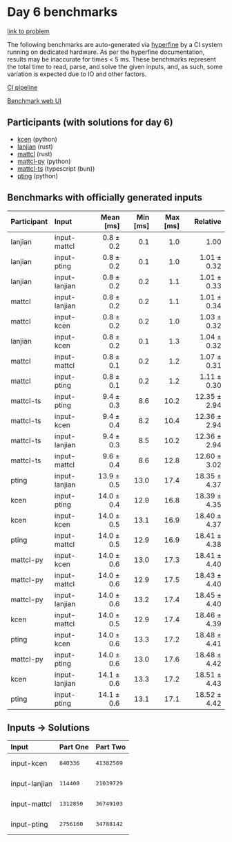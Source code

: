 # Day 6 benchmarks

[link to problem](https://adventofcode.com/2023/day/6)

The following benchmarks are auto-generated via
[hyperfine](https://github.com/sharkdp/hyperfine) by a CI system running on
dedicated hardware. As per the hyperfine documentation, results may be
inaccurate for times < 5 ms. These benchmarks represent the total time to read,
parse, and solve the given inputs, and, as such, some variation is expected due
to IO and other factors.

[CI pipeline](http://ci.papercode.net:8080/teams/main/pipelines/aoc2023)

[Benchmark web UI](https://aoc.ancalagon.black)


## Participants (with solutions for day 6)

- [kcen](https://github.com/kcen/aoc2023) (python)
- [lanjian](https://github.com/lanjian/aoc-2023) (rust)
- [mattcl](https://github.com/mattcl/aoc2023) (rust)
- [mattcl-py](https://github.com/mattcl/aoc2023-py) (python)
- [mattcl-ts](https://github.com/mattcl/aoc2023-js) (typescript (bun))
- [pting](https://github.com/pting/aoc2023) (python)


## Benchmarks with officially generated inputs

| Participant | Input | Mean [ms] | Min [ms] | Max [ms] | Relative |
|:---|:---|---:|---:|---:|---:|
| lanjian | input-mattcl | 0.8 ± 0.2 | 0.1 | 1.0 | 1.00 |
| lanjian | input-pting | 0.8 ± 0.2 | 0.1 | 1.0 | 1.01 ± 0.32 |
| lanjian | input-lanjian | 0.8 ± 0.2 | 0.2 | 1.1 | 1.01 ± 0.33 |
| mattcl | input-lanjian | 0.8 ± 0.2 | 0.2 | 1.1 | 1.01 ± 0.34 |
| mattcl | input-kcen | 0.8 ± 0.2 | 0.2 | 1.0 | 1.03 ± 0.32 |
| lanjian | input-kcen | 0.8 ± 0.2 | 0.1 | 1.3 | 1.04 ± 0.32 |
| mattcl | input-mattcl | 0.8 ± 0.1 | 0.2 | 1.2 | 1.07 ± 0.31 |
| mattcl | input-pting | 0.8 ± 0.1 | 0.2 | 1.2 | 1.11 ± 0.30 |
| mattcl-ts | input-pting | 9.4 ± 0.3 | 8.6 | 10.2 | 12.35 ± 2.94 |
| mattcl-ts | input-kcen | 9.4 ± 0.4 | 8.2 | 10.4 | 12.36 ± 2.94 |
| mattcl-ts | input-lanjian | 9.4 ± 0.3 | 8.5 | 10.2 | 12.36 ± 2.94 |
| mattcl-ts | input-mattcl | 9.6 ± 0.4 | 8.6 | 12.8 | 12.60 ± 3.02 |
| pting | input-lanjian | 13.9 ± 0.5 | 13.0 | 17.4 | 18.35 ± 4.37 |
| kcen | input-pting | 14.0 ± 0.4 | 12.9 | 16.8 | 18.39 ± 4.35 |
| kcen | input-kcen | 14.0 ± 0.5 | 13.1 | 16.9 | 18.40 ± 4.37 |
| pting | input-mattcl | 14.0 ± 0.5 | 12.9 | 16.9 | 18.41 ± 4.38 |
| mattcl-py | input-kcen | 14.0 ± 0.6 | 13.0 | 17.3 | 18.41 ± 4.40 |
| mattcl-py | input-mattcl | 14.0 ± 0.6 | 12.9 | 17.5 | 18.43 ± 4.40 |
| mattcl-py | input-lanjian | 14.0 ± 0.6 | 13.2 | 17.4 | 18.45 ± 4.40 |
| kcen | input-mattcl | 14.0 ± 0.5 | 12.9 | 17.4 | 18.46 ± 4.39 |
| pting | input-kcen | 14.0 ± 0.6 | 13.3 | 17.2 | 18.48 ± 4.41 |
| mattcl-py | input-pting | 14.0 ± 0.6 | 13.0 | 17.6 | 18.48 ± 4.42 |
| kcen | input-lanjian | 14.1 ± 0.6 | 13.3 | 17.2 | 18.51 ± 4.43 |
| pting | input-pting | 14.1 ± 0.6 | 13.1 | 17.1 | 18.52 ± 4.42 |


## Inputs -> Solutions

| Input | Part One | Part Two |
|:---|:---|:---|
|input-kcen|<pre>840336</pre>|<pre>41382569</pre>|
|input-lanjian|<pre>114400</pre>|<pre>21039729</pre>|
|input-mattcl|<pre>1312850</pre>|<pre>36749103</pre>|
|input-pting|<pre>2756160</pre>|<pre>34788142</pre>|